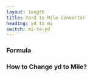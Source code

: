 ```yaml
---
layout: length
title: Yard to Mile Converter
heading: yd to mi
switch: mi-to-yd
---
```


<script>
  selectInput[6].selected = true
  selectOutput[9].selected = true
</script>

### Formula
<p id="formula"></p>

### How to Change yd to Mile?
